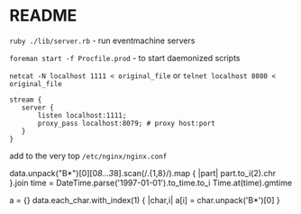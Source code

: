 # README

```ruby ./lib/server.rb``` - run eventmachine servers

```foreman start -f Procfile.prod``` - to start daemonized scripts

```netcat -N localhost 1111 < original_file``` or ```telnet localhost 8080 < original_file```

```
stream {
   server {
       listen localhost:1111;
       proxy_pass localhost:8079; # proxy host:port
   }
}
```
add to the very top ```/etc/nginx/nginx.conf```



data.unpack("B*")[0][0*8...3*8].scan(/.{1,8}/).map { |part|  part.to_i(2).chr }.join
time = DateTime.parse('1997-01-01').to_time.to_i
Time.at(time).gmtime

a = {}
data.each_char.with_index(1) { |char,i| a[i] = char.unpack('B*')[0] }